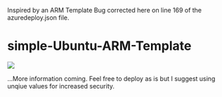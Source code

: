 Inspired by an ARM Template Bug corrected here on line 169 of the azuredeploy.json file.
# simple-Ubuntu-ARM-Template

<a href="https://portal.azure.com/#create/Microsoft.Template/uri/https%3A%2F%2Fraw.githubusercontent.com%2Fmarlonsingleton%2Fazure-simple-linuxVM-bug-free%2Fmaster%2Fazuredeploy.json" target="_blank">
    <img src="http://azuredeploy.net/deploybutton.png"/>
</a>

...More information coming. Feel free to deploy as is but I suggest using unqiue values for increased security.
